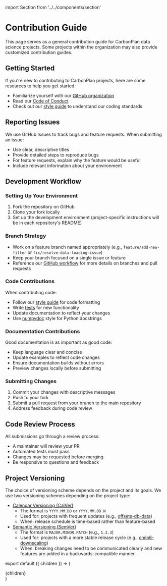import Section from '../../components/section'

# Contribution Guide

This page serves as a general contribution guide for CarbonPlan data science projects. Some projects within the organization may also provide customized contribution guides.

## Getting Started

If you're new to contributing to CarbonPlan projects, here are some resources to help you get started:

- Familiarize yourself with our [GitHub organization](https://github.com/carbonplan)
- Read our [Code of Conduct](https://github.com/carbonplan/.github/blob/main/CODE_OF_CONDUCT.md)
- Check out our [style guide](./style) to understand our coding standards

## Reporting Issues

We use GitHub Issues to track bugs and feature requests. When submitting an issue:

- Use clear, descriptive titles
- Provide detailed steps to reproduce bugs
- For feature requests, explain why the feature would be useful
- Include relevant information about your environment

## Development Workflow

### Setting Up Your Environment

1. Fork the repository on GitHub
2. Clone your fork locally
3. Set up the development environment (project-specific instructions will be in each repository's README)

### Branch Strategy

- Work on a feature branch named appropriately (e.g., `feature/add-new-filter` or `fix/resolve-data-loading-issue`)
- Keep your branch focused on a single issue or feature
- Reference our [GitHub workflow](./github) for more details on branches and pull requests

### Code Contributions

When contributing code:

- Follow our [style guide](./style) for code formatting
- Write [tests](./testing) for new functionality
- Update documentation to reflect your changes
- Use [numpydoc](https://numpydoc.readthedocs.io/en/latest/format.html) style for Python docstrings

### Documentation Contributions

Good documentation is as important as good code:

- Keep language clear and concise
- Update examples to reflect code changes
- Ensure documentation builds without errors
- Preview changes locally before submitting

### Submitting Changes

1. Commit your changes with descriptive messages
2. Push to your fork
3. Submit a pull request from your branch to the main repository
4. Address feedback during code review

## Code Review Process

All submissions go through a review process:

- A maintainer will review your PR
- Automated tests must pass
- Changes may be requested before merging
- Be responsive to questions and feedback

## Project Versioning

The choice of versioning scheme depends on the project and its goals. We use two versioning schemes depending on the project type:

- [Calendar Versioning (CalVer)](https://calver.org/)
  - The format is `YYYY.MM.DD` or `YYYY.MM.DD.N`
  - Used for: projects with frequent updates (e.g., [offsets-db-data](https://github.com/carbonplan/offsets-db-data))
  - When: release schedule is time-based rather than feature-based
- [Semantic Versioning (SemVer)](https://semver.org/)
  - The format is `MAJOR.MINOR.PATCH` (e.g., `1.2.3`)
  - Used for: projects with a more stable release cycle (e.g., [cmip6-downscaling](https://github.com/carbonplan/cmip6-downscaling))
  - When: breaking changes need to be communicated clearly and new features are added in a backwards-compatible manner.

export default ({ children }) => (

<Section name='contributing'>{children}</Section>)

